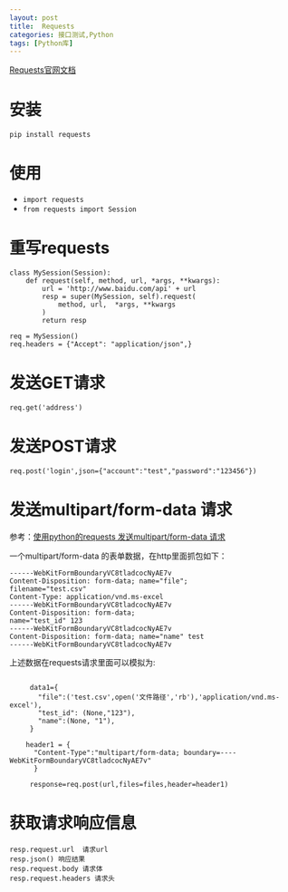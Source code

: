 ```yaml
---
layout: post
title:  Requests
categories: 接口测试,Python
tags: [Python库]
---
```


<a href="https://requests.readthedocs.io/zh_CN/latest/" target="_blank"> Requests官网文档</a>


# 安装
 `pip install requests`
 
# 使用

 * `import requests`
 * `from requests import Session`
 
# 重写requests

```
class MySession(Session):
    def request(self, method, url, *args, **kwargs):
        url = 'http://www.baidu.com/api' + url
        resp = super(MySession, self).request(
            method, url,  *args, **kwargs
        )
        return resp
        
req = MySession()
req.headers = {"Accept": "application/json",}
```
# 发送GET请求
`req.get('address')`

# 发送POST请求
`req.post('login',json={"account":"test","password":"123456"})`

# 发送multipart/form-data 请求
参考：<a href="https://blog.csdn.net/xuezhangjun0121/article/details/82023320">使用python的requests 发送multipart/form-data 请求</a>

一个multipart/form-data 的表单数据，在http里面抓包如下：
```
------WebKitFormBoundaryVC8tladcocNyAE7v
Content-Disposition: form-data; name="file";
filename="test.csv"
Content-Type: application/vnd.ms-excel
------WebKitFormBoundaryVC8tladcocNyAE7v
Content-Disposition: form-data;
name="test_id" 123
------WebKitFormBoundaryVC8tladcocNyAE7v
Content-Disposition: form-data; name="name" test
------WebKitFormBoundaryVC8tladcocNyAE7v
```
上述数据在requests请求里面可以模拟为:
```

     data1={
       "file":('test.csv',open('文件路径','rb'),'application/vnd.ms-excel'),
       "test_id": (None,"123"),
       "name":(None, "1"),
     } 

    header1 = {
      "Content-Type":"multipart/form-data; boundary=----WebKitFormBoundaryVC8tladcocNyAE7v"
      }

     response=req.post(url,files=files,header=header1)
```

# 获取请求响应信息
```
resp.request.url  请求url
resp.json() 响应结果
resp.request.body 请求体
resp.request.headers 请求头
```


[jekyll]:      http://jekyllrb.com
[jekyll-gh]:   https://github.com/jekyll/jekyll
[jekyll-help]: https://github.com/jekyll/jekyll-help

